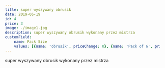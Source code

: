 ```yaml
---
title: super wyszywany obrusik
date: 2019-06-19
id: 4
price: 3
image: ./image1.jpg
description: super wyszywany obrusik wykonany przez mistrza
customField: 
    name: Pack Size
    values: [{name: 'obrusik', priceChange: 0}, {name: 'Pack of 6', priceChange: 12.00}, {name: 'Pack of 12', priceChange: 25.00}]
---
```


super wyszywany obrusik wykonany przez mistrza
